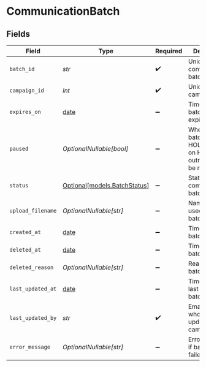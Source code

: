 # CommunicationBatch


## Fields

| Field                                                                 | Type                                                                  | Required                                                              | Description                                                           | Example                                                               |
| --------------------------------------------------------------------- | --------------------------------------------------------------------- | --------------------------------------------------------------------- | --------------------------------------------------------------------- | --------------------------------------------------------------------- |
| `batch_id`                                                            | *str*                                                                 | :heavy_check_mark:                                                    | Unique ID for conversation batch                                      | 20251009.9                                                            |
| `campaign_id`                                                         | *int*                                                                 | :heavy_check_mark:                                                    | Unique ID for campaign                                                | 1                                                                     |
| `expires_on`                                                          | [date](https://docs.python.org/3/library/datetime.html#date-objects)  | :heavy_minus_sign:                                                    | Timestamp of batch expiration                                         | 2025-10-10T00:00:00Z                                                  |
| `paused`                                                              | *OptionalNullable[bool]*                                              | :heavy_minus_sign:                                                    | Whether the batch is on HOLD. When on HOLD, no outreach will be made. | true                                                                  |
| `status`                                                              | [Optional[models.BatchStatus]](../models/batchstatus.md)              | :heavy_minus_sign:                                                    | Status of a communication batch.                                      |                                                                       |
| `upload_filename`                                                     | *OptionalNullable[str]*                                               | :heavy_minus_sign:                                                    | Name of file used to create batch                                     | LATE_PAYMENTS_20250401.csv                                            |
| `created_at`                                                          | [date](https://docs.python.org/3/library/datetime.html#date-objects)  | :heavy_minus_sign:                                                    | Timestamp of batch creation                                           | 2025-10-09T00:00:00Z                                                  |
| `deleted_at`                                                          | [date](https://docs.python.org/3/library/datetime.html#date-objects)  | :heavy_minus_sign:                                                    | Timestamp of batch deletion                                           | 2025-10-09T00:00:00Z                                                  |
| `deleted_reason`                                                      | *OptionalNullable[str]*                                               | :heavy_minus_sign:                                                    | Reason for batch deletion                                             | User request                                                          |
| `last_updated_at`                                                     | [date](https://docs.python.org/3/library/datetime.html#date-objects)  | :heavy_minus_sign:                                                    | Timestamp of last change to batch                                     | 2025-10-09T00:00:00Z                                                  |
| `last_updated_by`                                                     | *str*                                                                 | :heavy_check_mark:                                                    | Email of user who last updated campaign                               | user@email.com                                                        |
| `error_message`                                                       | *OptionalNullable[str]*                                               | :heavy_minus_sign:                                                    | Error message if batch upload failed                                  | Invalid file format                                                   |
